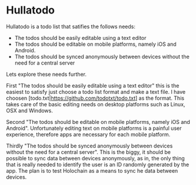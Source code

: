 # Hullatodo

Hullatodo is a todo list that satifies the follows needs:

* The todos should be easily editable using a text editor
* The todos should be editable on mobile platforms, namely iOS and Android.
* The todos should be synced anonymously between devices without the need for a central server

Lets explore these needs further. 

First "The todos should be easily editable using a text editor" this is the easiest to satisfy
just choose a todo list format and make a text file. I have choosen [todo.txt|https://github.com/todotxt/todo.txt] as the format.
This takes care of the basic editing needs on desktop platforms such as Linux, OSX and Windows.

Second "The todos should be editable on mobile platforms, namely iOS and Android". Unfortunately editing text on mobile platforms is a painful user experience, therefore apps are necessary for each mobile platform.

Thirdly "The todos should be synced anonymously between devices without the need for a central server".
This is the biggy, it should be possible to sync data between devices anonymously, as in, the only thing that is really needed to identify the user is an ID randomly generated by the app. The plan is to test Holochain as a means to sync he data between devices.